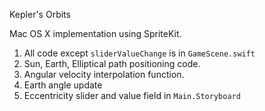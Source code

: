 Kepler's Orbits

Mac OS X implementation using SpriteKit.

1. All code except `sliderValueChange` is in `GameScene.swift`
2. Sun, Earth, Elliptical path positioning code.
3. Angular velocity interpolation function.
4. Earth angle update
5. Eccentricity slider and value field in `Main.Storyboard`
